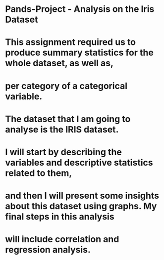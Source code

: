 # Pands-Project - Analysis on the Iris Dataset


# This assignment required us to produce summary statistics for the whole dataset, as well as,
# per category of a categorical variable. 
# The dataset that I am going to analyse is the IRIS dataset.
# I will start by describing the variables and descriptive statistics related to them,
# and then I will present some insights about this dataset using graphs. My final steps in this analysis
# will include correlation and regression analysis.
